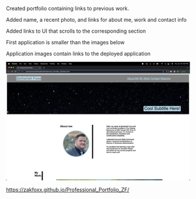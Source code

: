 Created portfolio containing links to previous work.

Added name, a recent photo, and links for about me, work and contact info

Added links to UI that scrolls to the corresponding section

First application is smaller than the images below

Application images contain links to the deployed application

![Alt text](assets/images/screenshot.png "Screenshot")

https://zakfoxx.github.io/Professional_Portfolio_ZF/
